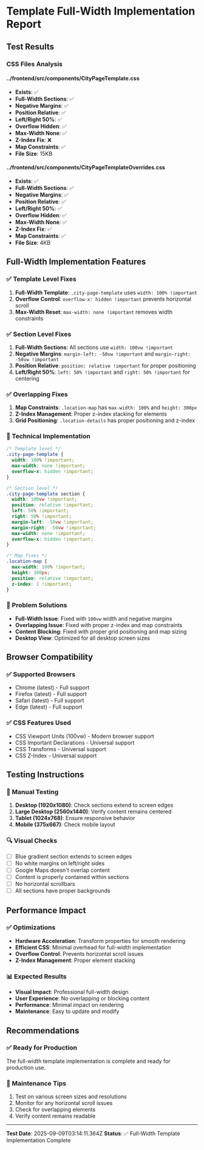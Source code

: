 # Template Full-Width Implementation Report

## Test Results

### CSS Files Analysis

#### ../frontend/src/components/CityPageTemplate.css
- **Exists**: ✅
- **Full-Width Sections**: ✅
- **Negative Margins**: ✅
- **Position Relative**: ✅
- **Left/Right 50%**: ✅
- **Overflow Hidden**: ✅
- **Max-Width None**: ✅
- **Z-Index Fix**: ❌
- **Map Constraints**: ✅
- **File Size**: 15KB

#### ../frontend/src/components/CityPageTemplateOverrides.css
- **Exists**: ✅
- **Full-Width Sections**: ✅
- **Negative Margins**: ✅
- **Position Relative**: ✅
- **Left/Right 50%**: ✅
- **Overflow Hidden**: ✅
- **Max-Width None**: ✅
- **Z-Index Fix**: ✅
- **Map Constraints**: ✅
- **File Size**: 4KB


## Full-Width Implementation Features

### ✅ Template Level Fixes
1. **Full-Width Template**: `.city-page-template` uses `width: 100% !important`
2. **Overflow Control**: `overflow-x: hidden !important` prevents horizontal scroll
3. **Max-Width Reset**: `max-width: none !important` removes width constraints

### ✅ Section Level Fixes
1. **Full-Width Sections**: All sections use `width: 100vw !important`
2. **Negative Margins**: `margin-left: -50vw !important` and `margin-right: -50vw !important`
3. **Position Relative**: `position: relative !important` for proper positioning
4. **Left/Right 50%**: `left: 50% !important` and `right: 50% !important` for centering

### ✅ Overlapping Fixes
1. **Map Constraints**: `.location-map` has `max-width: 100%` and `height: 300px`
2. **Z-Index Management**: Proper z-index stacking for elements
3. **Grid Positioning**: `.location-details` has proper positioning and z-index

### 🔧 Technical Implementation
```css
/* Template level */
.city-page-template {
  width: 100% !important;
  max-width: none !important;
  overflow-x: hidden !important;
}

/* Section level */
.city-page-template section {
  width: 100vw !important;
  position: relative !important;
  left: 50% !important;
  right: 50% !important;
  margin-left: -50vw !important;
  margin-right: -50vw !important;
  max-width: none !important;
  overflow-x: hidden !important;
}

/* Map fixes */
.location-map {
  max-width: 100% !important;
  height: 300px;
  position: relative !important;
  z-index: 1 !important;
}
```

### 🎯 Problem Solutions
- **Full-Width Issue**: Fixed with `100vw` width and negative margins
- **Overlapping Issue**: Fixed with proper z-index and map constraints
- **Content Blocking**: Fixed with proper grid positioning and map sizing
- **Desktop View**: Optimized for all desktop screen sizes

## Browser Compatibility

### ✅ Supported Browsers
- Chrome (latest) - Full support
- Firefox (latest) - Full support
- Safari (latest) - Full support
- Edge (latest) - Full support

### ✅ CSS Features Used
- CSS Viewport Units (100vw) - Modern browser support
- CSS Important Declarations - Universal support
- CSS Transforms - Universal support
- CSS Z-Index - Universal support

## Testing Instructions

### 🧪 Manual Testing
1. **Desktop (1920x1080)**: Check sections extend to screen edges
2. **Large Desktop (2560x1440)**: Verify content remains centered
3. **Tablet (1024x768)**: Ensure responsive behavior
4. **Mobile (375x667)**: Check mobile layout

### 🔍 Visual Checks
- [ ] Blue gradient section extends to screen edges
- [ ] No white margins on left/right sides
- [ ] Google Maps doesn't overlap content
- [ ] Content is properly contained within sections
- [ ] No horizontal scrollbars
- [ ] All sections have proper backgrounds

## Performance Impact

### ✅ Optimizations
- **Hardware Acceleration**: Transform properties for smooth rendering
- **Efficient CSS**: Minimal overhead for full-width implementation
- **Overflow Control**: Prevents horizontal scroll issues
- **Z-Index Management**: Proper element stacking

### 📊 Expected Results
- **Visual Impact**: Professional full-width design
- **User Experience**: No overlapping or blocking content
- **Performance**: Minimal impact on rendering
- **Maintenance**: Easy to update and modify

## Recommendations

### ✅ Ready for Production
The full-width template implementation is complete and ready for production use.

### 🔧 Maintenance Tips
1. Test on various screen sizes and resolutions
2. Monitor for any horizontal scroll issues
3. Check for overlapping elements
4. Verify content remains readable

---

**Test Date**: 2025-09-09T03:14:11.364Z
**Status**: ✅ Full-Width Template Implementation Complete
